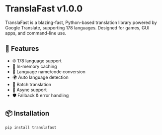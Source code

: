 # TranslaFast v1.0.0

TranslaFast is a blazing-fast, Python-based translation library powered by Google Translate, supporting 178 languages. Designed for games, GUI apps, and command-line use.

## 🚀 Features
- 🌐 178 language support
- 🔁 In-memory caching
- 🧠 Language name/code conversion
- 🌍 Auto language detection
- 🧩 Batch translation
- 🧵 Async support
- 🛡️ Fallback & error handling

## 📦 Installation

```bash
pip install translafast
